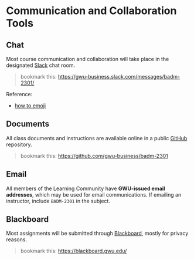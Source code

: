 # Communication and Collaboration Tools

## Chat

Most course communication and collaboration will take place in the designated [Slack](https://slack.com/) chat room.

> bookmark this: https://gwu-business.slack.com/messages/badm-2301/

Reference:

 + [how to emoji](https://slack.zendesk.com/hc/en-us/articles/202931348-Emoji-and-emoticons)

## Documents

All class documents and instructions are available online in a public
[GitHub](https://github.com/) repository.

> bookmark this: https://github.com/gwu-business/badm-2301

## Email

All members of the Learning Community have **GWU-issued email addresses**, which may be used for email communications. If emailing an instructor, include `BADM-2301` in the subject.

## Blackboard

Most assignments will be submitted through [Blackboard](http://www.blackboard.com/), mostly for privacy reasons.

> bookmark this: https://blackboard.gwu.edu/
